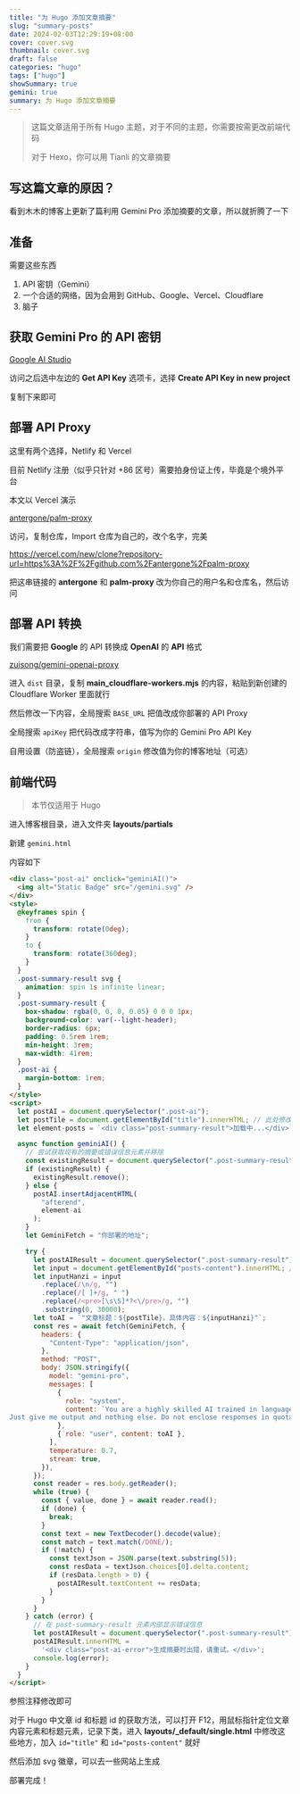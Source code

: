 ```yaml
---
title: "为 Hugo 添加文章摘要"
slug: "summary-posts"
date: 2024-02-03T12:29:19+08:00
cover: cover.svg
thumbnail: cover.svg
draft: false
categories: "hugo"
tags: ["hugo"]
showSummary: true
gemini: true
summary: 为 Hugo 添加文章摘要
---
```


> 这篇文章适用于所有 Hugo 主题，对于不同的主题，你需要按需更改前端代码
>
> 对于 Hexo，你可以用 Tianli 的文章摘要

## 写这篇文章的原因？

看到木木的博客上更新了篇利用 Gemini Pro 添加摘要的文章，所以就折腾了一下

## 准备

需要这些东西

1. API 密钥（Gemini）
2. 一个合适的网络，因为会用到 GitHub、Google、Vercel、Cloudflare
3. 脑子

## 获取 Gemini Pro 的 API 密钥

[Google AI Studio][1]

访问之后选中左边的 **Get API Key** 选项卡，选择 **Create API Key in new project**

复制下来即可

## 部署 API Proxy

这里有两个选择，Netlify 和 Vercel

目前 Netlify 注册（似乎只针对 +86 区号）需要拍身份证上传，毕竟是个境外平台

本文以 Vercel 演示

[antergone/palm-proxy][2]

访问，复制仓库，Import 仓库为自己的，改个名字，完美

https://vercel.com/new/clone?repository-url=https%3A%2F%2Fgithub.com%2Fantergone%2Fpalm-proxy

把这串链接的 **antergone** 和 **palm-proxy** 改为你自己的用户名和仓库名，然后访问

## 部署 API 转换

我们需要把 **Google** 的 API 转换成 **OpenAI** 的 **API** 格式

[zuisong/gemini-openai-proxy][3]

进入 `dist` 目录，复制 **main_cloudflare-workers.mjs** 的内容，粘贴到新创建的 Cloudflare Worker 里面就行

然后修改一下内容，全局搜索 `BASE_URL` 把值改成你部署的 API Proxy

全局搜索 `apiKey` 把代码改成字符串，值写为你的 Gemini Pro API Key

自用设置（防盗链），全局搜索 `origin` 修改值为你的博客地址（可选）

## 前端代码

> 本节仅适用于 Hugo

进入博客根目录，进入文件夹 **layouts/partials**

新建 `gemini.html`

内容如下

```html
<div class="post-ai" onclick="geminiAI()">
  <img alt="Static Badge" src="/gemini.svg" />
</div>
<style>
  @keyframes spin {
    from {
      transform: rotate(0deg);
    }
    to {
      transform: rotate(360deg);
    }
  }
  .post-summary-result svg {
    animation: spin 1s infinite linear;
  }
  .post-summary-result {
    box-shadow: rgba(0, 0, 0, 0.05) 0 0 0 1px;
    background-color: var(--light-header);
    border-radius: 6px;
    padding: 0.5rem 1rem;
    min-height: 3rem;
    max-width: 41rem;
  }
  .post-ai {
    margin-bottom: 1rem;
  }
</style>
<script>
  let postAI = document.querySelector(".post-ai");
  let postTile = document.getElementById("title").innerHTML; // 此处修改为你的博客 Title id
  let element-posts = `<div class="post-summary-result">加载中...</div>`;

  async function geminiAI() {
    // 尝试获取现有的摘要或错误信息元素并移除
    const existingResult = document.querySelector(".post-summary-result");
    if (existingResult) {
      existingResult.remove();
    } else {
      postAI.insertAdjacentHTML(
        "afterend",
        element-ai
      );
    }
    let GeminiFetch = "你部署的地址";

    try {
      let postAIResult = document.querySelector(".post-summary-result");
      let input = document.getElementById("posts-content").innerHTML; // 此处修改为你的博客内容 ID
      let inputHanzi = input
        .replace(/\n/g, "")
        .replace(/[ ]+/g, " ")
        .replace(/<pre>[\s\S]*?<\/pre>/g, "")
        .substring(0, 30000);
      let toAI = `"文章标题：${postTile}，具体内容：${inputHanzi}"`;
      const res = await fetch(GeminiFetch, {
        headers: {
          "Content-Type": "application/json",
        },
        method: "POST",
        body: JSON.stringify({
          model: "gemini-pro",
          messages: [
            {
              role: "system",
              content: `You are a highly skilled AI trained in language comprehension and summarization. I want you to read the text separated by triple quotes and summarize it into a concise abstract paragraph. The aim is to retain the most important points and provide a coherent and readable summary that can help one understand the main points of discussion without having to read the entire text. Avoid unnecessary details or tangent points.
Just give me output and nothing else. Do not enclose responses in quotation marks. Answer in Chinese. You must read the whole article and make the most concise summary possible, which summarizes the content well.You should output the content in its entirety, not leave some behind, and when you are complete, you should issue the DONE command. `,
            },
            { role: "user", content: toAI },
          ],
          temperature: 0.7,
          stream: true,
        }),
      });
      const reader = res.body.getReader();
      while (true) {
        const { value, done } = await reader.read();
        if (done) {
          break;
        }
        const text = new TextDecoder().decode(value);
        const match = text.match(/DONE/);
        if (!match) {
          const textJson = JSON.parse(text.substring(5));
          const resData = textJson.choices[0].delta.content;
          if (resData.length > 0) {
            postAIResult.textContent += resData;
          }
        }
      }
    } catch (error) {
      // 在 post-summary-result 元素内部显示错误信息
      let postAIResult = document.querySelector(".post-summary-result");
      postAIResult.innerHTML =
        '<div class="post-ai-error">生成摘要时出错，请重试。</div>';
      console.log(error);
    }
  }
</script>
```

参照注释修改即可

对于 Hugo 中文章 id 和标题 id 的获取方法，可以打开 F12，用鼠标指针定位文章内容元素和标题元素，记录下类，进入 **layouts/_default/single.html** 中修改这些地方，加入 `id="title"` 和 `id="posts-content"` 就好

然后添加 svg 徽章，可以去一些网站上生成

部署完成！



[1]: <https://makersuite.google.com/>
[2]: <https://github.com/antergone/palm-proxy>
[3]: <https://github.com/zuisong/gemini-openai-proxy>
